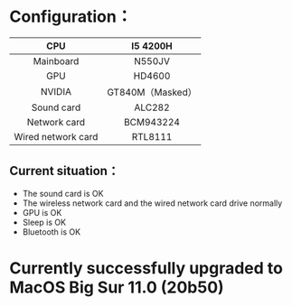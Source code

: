 # Configuration：
CPU|I5 4200H
:---:|:---:|
Mainboard|N550JV
GPU|HD4600
NVIDIA|GT840M（Masked）
Sound card|ALC282
Network card|BCM943224
Wired network card|RTL8111
## Current situation：
   * The sound card is OK
   * The wireless network card and the wired network card drive normally
   * GPU is OK
   * Sleep is OK
   * Bluetooth is OK
   
# Currently successfully upgraded to MacOS Big Sur 11.0 (20b50)
